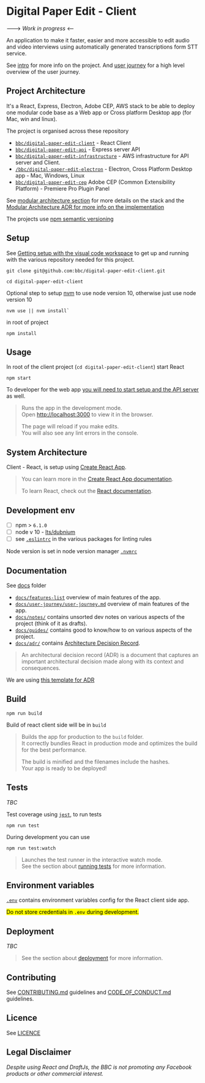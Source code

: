 # Digital Paper Edit - Client

---> _Work in progress_ <--

An application to make it faster, easier and more accessible to edit audio and video interviews using automatically generated transcriptions form STT service.

See [intro](./docs/intro.md) for more info on the project. And [user journey](./docs/guides/user-journey/user-journey.md) for a high level overview of the user journey.

## Project Architecture 

It's a React, Express, Electron, Adobe CEP, AWS stack to be able to deploy one modular code base as a Web app or Cross platform Desktop app (for Mac, win and linux).

The project is organised across these repository 

- [`bbc/digital-paper-edit-client`](https://github.com/bbc/digital-paper-edit-client) - React Client 
- [`bbc/digital-paper-edit-api`](https://github.com/bbc/digital-paper-edit-api) - Express server API
- [`bbc/digital-paper-edit-infrastructure`](https://github.com/bbc/digital-paper-edit-infrastructure) - AWS infrastructure for API server and Client.
- [`/bbc/digital-paper-edit-electron`](https://github.com/bbc/digital-paper-edit-electron) - Electron, Cross Platform Desktop app - Mac, Windows, Linux
- [`bbc/digital-paper-edit-cep`](https://github.com/bbc/digital-paper-edit-cep) Adobe CEP (Common Extensibility Platform) - Premiere Pro Plugin Panel

See [modular architecture section](./docs/guides/modular-architecture.md) for more details on the stack and the [Modular Architecture ADR for more info on the implementation](https://github.com/bbc/digital-paper-edit-client/blob/master/docs/ADR/2019-05-09-modular-architecture.md)

The projects use [npm semantic versioning](https://docs.npmjs.com/about-semantic-versioning)


## Setup

<!-- _stack - optional_

_How to build and run the code/app_ -->

See [Getting setup with the visual code workspace](docs/guides/visual-code-workspace-setup.md) to get up and running with the various repository needed for this project.


```
git clone git@github.com:bbc/digital-paper-edit-client.git
```

```
cd digital-paper-edit-client
```

Optional step to setup [nvm](https://github.com/nvm-sh/nvm) to use node version 10, otherwise just use node version 10
```
nvm use || nvm install`
```

in root of project
```
npm install
```

## Usage

<!-- `cd` into the individual repository inside [`./packages`](./packages) and npm start, or see respective README and package.json for how deal with each. -->


In root of the client project (`cd digital-paper-edit-client`) start React 

```
npm start
```

To developer for the web app [you will need to start setup and the API server](https://github.com/bbc/digital-paper-edit-api#setup) as well.


>Runs the app in the development mode.<br>
Open [http://localhost:3000](http://localhost:3000) to view it in the browser.
>
>The page will reload if you make edits.<br>
You will also see any lint errors in the console.

<!-- additionally to develop for electron also run ,in another terminal, in root of project.

```
make start-electron
``` -->



## System Architecture

Client - React, is setup using [Create React App](https://facebook.github.io/create-react-app/docs/getting-started).

>You can learn more in the [Create React App documentation](https://facebook.github.io/create-react-app/docs/getting-started).
>
>To learn React, check out the [React documentation](https://reactjs.org/).


## Development env

<!--
 _How to run the development environment_

_Coding style convention ref optional, eg which linter to use_

_Linting, github pre-push hook - optional_ -->

- [ ] npm > `6.1.0`
- [ ] node v 10 - [lts/dubnium](https://scotch.io/tutorials/whats-new-in-node-10-dubnium)
- [ ] see [`.eslintrc`](./.eslintrc) in the various packages for linting rules

Node version is set in node version manager [`.nvmrc`](https://github.com/creationix/nvm#nvmrc)

<!-- TODO: Setup eslint in express server -->

## Documentation

See [docs](./docs) folder 

- [`docs/features-list`](./docs/features-list.md) overview of main features of the app.
- [`docs/user-journey/user-journey.md`](./docs/user-journey/user-journey.md) overview of main features of the app.
- [`docs/notes/`](./docs/notes/) contains unsorted dev notes on various aspects of the project (think of it as drafts).
- [`docs/guides/`](./docs/guides/) contains good to know/how to on various aspects of the project.
- [`docs/adr/`](./docs/adr/) contains [Architecture Decision Record](https://github.com/joelparkerhenderson/architecture_decision_record).

> An architectural decision record (ADR) is a document that captures an important architectural decision made along with its context and consequences.

We are using [this template for ADR](https://gist.github.com/iaincollins/92923cc2c309c2751aea6f1b34b31d95)
<!-- 
[There also QA testing docs](./docs/qa/README.md) to manual test the component before a major release, (QA testing does not require any technical knowledge). -->


## Build

<!-- _How to run build_ -->

<!-- See README for individual packages for more details ?-->

```
npm run build
```

Build of react client side will be in `build`

>Builds the app for production to the `build` folder.<br>
It correctly bundles React in production mode and optimizes the build for the best performance.
>
>The build is minified and the filenames include the hashes.<br>
Your app is ready to be deployed!


<!-- 
### Electron - Build
First do `make build-react` then 

```
make build-electron
```

`packages/client/dist` will contain your packaged version of the app for desktop -->

## Tests

<!-- _How to carry out tests_ -->

_TBC_

Test coverage using [`jest`](https://jestjs.io/), to run tests

```
npm run test
```

During development you can use

```
npm run test:watch
```

>Launches the test runner in the interactive watch mode.<br>
See the section about [running tests](https://facebook.github.io/create-react-app/docs/running-tests) for more information.

<!-- See README for individual packages for more details -->


<!-- ## Travis CI

On commit this repo uses the [.travis.yml](./.travis.yml) config tu run the automated test on [travis CI](https://travis-ci.org/bbc/react-transcript-editor). -->

## Environment variables

[`.env`](./.env) contains environment variables config for the React client side app.

<mark>Do not store credentials in `.env` during development.</mark>

## Deployment

<!-- _How to deploy the code/app into test/staging/production_ -->

_TBC_

<!-- See README for individual packages for more details -->

>See the section about [deployment](https://facebook.github.io/create-react-app/docs/deployment) for more information.

## Contributing

See [CONTRIBUTING.md](./CONTRIBUTING.md) guidelines and [CODE_OF_CONDUCT.md](./CODE_OF_CONDUCT.md) guidelines.

## Licence
<!-- mention MIT Licence -->
See [LICENCE](./LICENCE.md)

## Legal Disclaimer

_Despite using React and DraftJs, the BBC is not promoting any Facebook products or other commercial interest._


